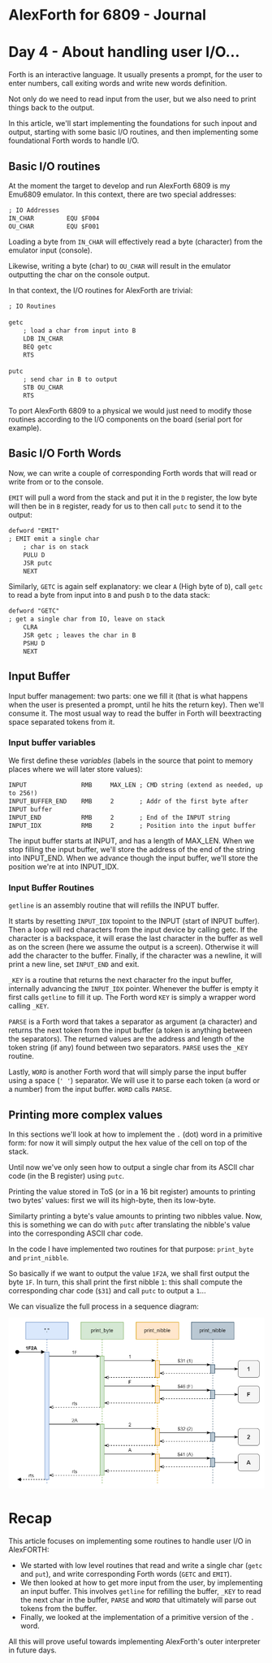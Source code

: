# AlexForth for 6809 - Journal

# Day 4 - About handling user I/O...

Forth is an interactive language. It usually presents a prompt, for the user to enter numbers, call exiting words and write new words definition.

Not only do we need to read input from the user, but we also need to print things back to the output.

In this article, we'll start implementing the foundations for such inpout and output, starting with some basic I/O routines, and then implementing some foundational Forth words to handle I/O.

## Basic I/O routines

At the moment the target to develop and run AlexForth 6809 is my Emu6809 emulator. In this context, there are two special addresses:

```
; IO Addresses
IN_CHAR         EQU $F004
OU_CHAR         EQU $F001
```

Loading a byte from `IN_CHAR` will effectively read a byte (character) from the emulator input (console).

Likewise, writing a byte (char) to `OU_CHAR` will result in the emulator outputting the char on the console output.

In that context, the I/O routines for AlexForth are trivial:

```
; IO Routines

getc
    ; load a char from input into B
    LDB IN_CHAR
    BEQ getc
    RTS

putc
    ; send char in B to output
    STB OU_CHAR
    RTS
```

To port AlexForth 6809 to a physical we would just need to modify those routines according to the I/O components on the board (serial port for example).

## Basic I/O Forth Words

Now, we can write a couple of corresponding Forth words that will read or write from or to the console.

`EMIT` will pull a word from the stack and put it in the `D` register, the low byte will then be in `B` register, ready for us to then call `putc` to send it to the output:

```
defword "EMIT"
; EMIT emit a single char
    ; char is on stack
    PULU D
    JSR putc
    NEXT
```

Similarly, `GETC` is again self explanatory: we clear `A` (High byte of `D`), call `getc` to read a byte from input into `B` and push `D` to the data stack:

```
defword "GETC"
; get a single char from IO, leave on stack
    CLRA
    JSR getc ; leaves the char in B
    PSHU D
    NEXT
```

## Input Buffer

Input buffer management: two parts: one we fill it (that is what happens when the user is presented a prompt, until he hits the return key). Then we'll consume it. The most usual way to read the buffer in Forth will beextracting space separated tokens from it.

### Input buffer variables

We first define these *variables* (labels in the source that point to memory places where we will later store values):

```
INPUT               RMB     MAX_LEN ; CMD string (extend as needed, up to 256!)
INPUT_BUFFER_END    RMB     2       ; Addr of the first byte after INPUT buffer
INPUT_END           RMB     2       ; End of the INPUT string
INPUT_IDX           RMB     2       ; Position into the input buffer
```

The input buffer starts at INPUT, and has a length of MAX_LEN.
When we stop filling the input buffer, we'll store the address of the end of the string into INPUT_END.
When we advance though the input buffer, we'll store the position we're at into INPUT_IDX.

### Input Buffer Routines

`getline` is an assembly routine that will refills the INPUT buffer.

It starts by resetting `INPUT_IDX` topoint to the INPUT (start of INPUT buffer).
Then a loop will red characters from the input device by calling getc.
If the character is a backspace, it will erase the last character in the buffer as well as on the screen (here we assume the output is a screen).
Otherwise it will add the character to the buffer. Finally, if the character was a newline, it will print a new line, set `INPUT_END` and exit.

`_KEY` is a routine that returns the next character fro the input buffer, internally advancing the `INPUT_IDX` pointer. Whenever the buffer is empty it first calls `getline` to fill it up. The Forth word `KEY` is simply a wrapper word calling `_KEY`.

`PARSE` is a Forth word that takes a separator as argument (a character) and returns the next token from the input buffer (a token is anything between the separators). The returned values are the address and length of the token string (if any) found between two separators. `PARSE` uses the `_KEY` routine.

Lastly, `WORD` is another Forth word that will simply parse the input buffer using a space (`' '`) separator. We will use it to parse each token (a word or a number) from the input buffer. `WORD` calls `PARSE`.

## Printing more complex values

In this sections we'll look at how to implement the `.` (dot) word in a primitive form: for now it will simply output the hex value of the cell on top of the stack.

Until now we've only seen how to output a single char from its ASCII char code (in the B register) using `putc`.

Printing the value stored in ToS (or in a 16 bit register) amounts to printing two bytes' values: first we will its high-byte, then its low-byte.

Similarty printing a byte's value amounts to printing two nibbles value. Now, this is something we can do with `putc` after translating the nibble's value into the corresponding ASCII char code.

In the code I have implemented two routines for that purpose: `print_byte` and `print_nibble`.

So basically if we want to output the value `1F2A`, we shall first output the byte `1F`. In turn, this shall print the first nibble `1`: this shall compute the corresponding char code (`$31`) and call `putc` to output a `1`...

We can visualize the full process in a sequence diagram:

![](assets/do_PRINT.png)

# Recap

This article focuses on implementing some routines to handle user I/O in AlexFORTH:

- We started with low level routines that read and write a single char (`getc` and `put`), and write corresponding Forth words (`GETC` and `EMIT`).
- We then looked at how to get more input from the user, by implementing an input buffer. This involves `getline` for refilling the buffer, `_KEY` to read the next char in the buffer, `PARSE` and `WORD` that ultimately will parse out tokens from the buffer.
- Finally, we looked at the implementation of a primitive version of the `.` word.

All this will prove useful towards implementing AlexForth's outer interpreter in future days.